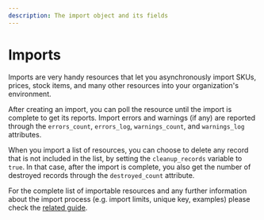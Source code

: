```yaml
---
description: The import object and its fields
---
```


# Imports

Imports are very handy resources that let you asynchronously import SKUs, prices, stock items, and many other resources into your organization's environment.

After creating an import, you can poll the resource until the import is complete to get its reports. Import errors and warnings (if any) are reported through the `errors_count`, `errors_log`, `warnings_count`, and `warnings_log` attributes.

When you import a list of resources, you can choose to delete any record that is not included in the list, by setting the `cleanup_records` variable to `true`. In that case, after the import is complete, you also get the number of destroyed records through the `destroyed_count` attribute.

For the complete list of importable resources and any further information about the import process (e.g. import limits, unique key, examples) please check the [related guide](https://docs.commercelayer.io/developers/importing-resources).
